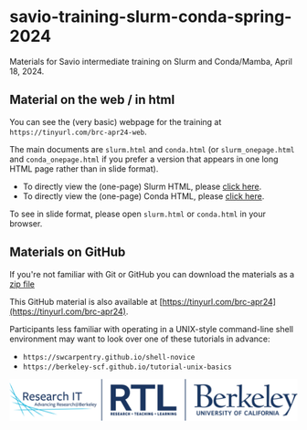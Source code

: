 # savio-training-slurm-conda-spring-2024

Materials for Savio intermediate training on Slurm and Conda/Mamba, April 18, 2024.

## Material on the web / in html

You can see the (very basic) webpage for the training at `https://tinyurl.com/brc-apr24-web`.

The main documents are `slurm.html` and `conda.html` (or `slurm_onepage.html` and `conda_onepage.html` if you prefer a version that appears in one long HTML page rather than in slide format).

  - To directly view the (one-page) Slurm HTML, please [click here](https://htmlpreview.github.io/?https://github.com/ucb-rit/savio-training-slurm-conda-spring-2024/blob/main/slurm.html).
  - To directly view the (one-page) Conda HTML, please [click here](https://htmlpreview.github.io/?https://github.com/ucb-rit/savio-training-slurm-conda-spring-2024/blob/main/conda.html).
  
To see in slide format, please open `slurm.html` or `conda.html` in your browser.

## Materials on GitHub

If you're not familiar with Git or GitHub you can download the materials as a [zip file](https://github.com/ucb-rit/savio-training-slurm-conda-spring-2024/archive/main.zip)

This GitHub material is also available at [https://tinyurl.com/brc-apr24](https://tinyurl.com/brc-apr24).

Participants less familiar with operating in a UNIX-style command-line shell environment may want to look over one of these tutorials in advance:

- `https://swcarpentry.github.io/shell-novice`
- `https://berkeley-scf.github.io/tutorial-unix-basics`

<center><img src="rit-logo.png"></center>
